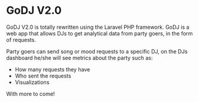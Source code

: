 GoDJ V2.0
=======

GoDJ V2.0 is totally rewritten using the Laravel PHP framework.
GoDJ is a web app that allows DJs to get analytical data from party goers, in the form of requests.

Party goers can send song or mood requests to a specific DJ, on the DJs dashboard he/she will see metrics about the party such as:
* How many requests they have
* Who sent the requests
* Visualizations 

With more to come!

